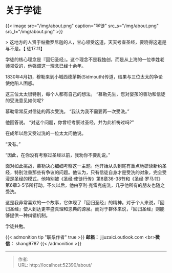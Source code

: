 # 关于学徒


{{&lt; image src=&#34;/img/about.png&#34; caption=&#34;学徒&#34; src_s=&#34;/img/about.png&#34; src_l=&#34;/img/about.png&#34; &gt;}}

&gt; 这地方的人贤于帖撒罗尼迦的人，甘心领受这道，天天考查圣经，要晓得这道是与不是。【 徒17:11】

学徒的核心理念是『回归圣经』。这个理念不是我独创，而是从上海的一位李姓老师领受的，他强调这一理念已经十余年。

1830年4月初，穆勒来到小城西德茅斯(Sidmouth)传道，结果与三位太太的争论使他陷人困惑。

这三位太太很特别，每个人都有自己的想法。 “慕勒先生，您对婴孩的善功和信徒的受洗意见如何呢? 

慕勒常常反对信徒的再次受洗。 “我认为我不需要再一次受洗。”

他回答说。 “对这个问题，你曾经考察过圣经，并为此祈祷过吗?”

在成年以后又受过洗的一位太太问他说。 

“没有。”

“因此，在你没有考察过圣经以前，我劝你不要乱说。”

面对如此挑战，慕勒决心细细考察这一主题。他开始从头到尾有重点地研读新约圣经，特别注重那些有争议的问题。他认为，只有信徒自身才是受洗的对象，完全受浸是圣经的模式，他特别被《圣经·使徒行传》第8章36-38节和《圣经·罗马书》第6章3-5节所打动。不久以后，他由亨利·克雷克施洗，几乎他所有的朋友也随之受洗。

这是我非常喜欢的一个故事，它体现了『回归圣经』的精神。对于个人来说，『回归圣经』使人到达更丰盛真理和恩典的源泉。而对于群体来说，『回归圣经』则能够提供一种纠错机制。

学徒共勉。

{{&lt; admonition tip &#34;联系作者&#34; true &gt;}}
**邮箱：** jijuzaici.outlook.com
&lt;br&gt;**微信：** shang9787
{{&lt; /admonition &gt;}}



---

> 作者:   
> URL: http://localhost:52390/about/  


